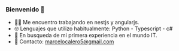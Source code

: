 ### Bienvenido 👋


- 🧑‍💻 Me encuentro trabajando en nestjs y angularjs.
- 🤓 Lenguajes que utilizo habitualmente: Python - Typescript - c#
- 🔎 En busqueda de mi primera experiencia en el mundo IT.
- 🎯 Contacto: marcelocalero5@gmail.com



